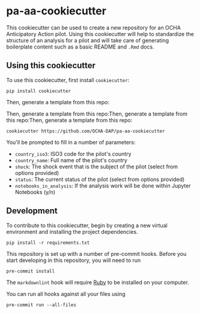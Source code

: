 # pa-aa-cookiecutter

This cookiecutter can be used to create a new repository for
an OCHA Anticipatory Action pilot. Using this cookiecutter
will help to standardize the structure of an analysis for a
pilot and will take care of generating boilerplate content
such as a basic README and `.Rmd` docs.

## Using this cookiecutter

To use this cookiecutter, first install `cookiecutter`:

```shell
pip install cookiecutter
```

Then, generate a template from this repo:

Then, generate a template from this repo:Then, generate a template from this repo:Then, generate a template from this repo:

```shell
cookiecutter https://github.com/OCHA-DAP/pa-aa-cookiecutter
```

You'll be prompted to fill in a number of parameters:

- `country_iso3`: ISO3 code for the pilot's country
- `country_name`: Full name of the pilot's country
- `shock`: The shock event that is the subject of the pilot
    (select from options provided)
- `status`: The current status of the pilot
    (select from options provided)
- `notebooks_in_analysis`: If the analysis work will be done
    within Jupyter Notebooks (y/n)

## Development

To contribute to this cookiecutter, begin by creating a new virtual
environment and installing the project dependencies.

```shell
pip install -r requirements.txt
```

This repository is set up with a number of pre-commit hooks.
Before you start developing in this repository, you will need to run

```shell
pre-commit install
```

The `markdownlint` hook will require [Ruby](https://www.ruby-lang.org/en/documentation/installation/)
to be installed on your computer.

You can run all hooks against all your files using

```shell
pre-commit run --all-files
```
